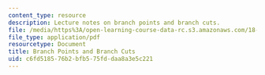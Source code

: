 ```yaml
---
content_type: resource
description: Lecture notes on branch points and branch cuts.
file: /media/https%3A/open-learning-course-data-rc.s3.amazonaws.com/18-306-advanced-partial-differential-equations-with-applications-fall-2009/c6fd518576b2bfb575fddaa8a3e5c221_MIT18_306f09_lec22_Branch_Points_B_Cuts.pdf
file_type: application/pdf
resourcetype: Document
title: Branch Points and Branch Cuts
uid: c6fd5185-76b2-bfb5-75fd-daa8a3e5c221
---
```

